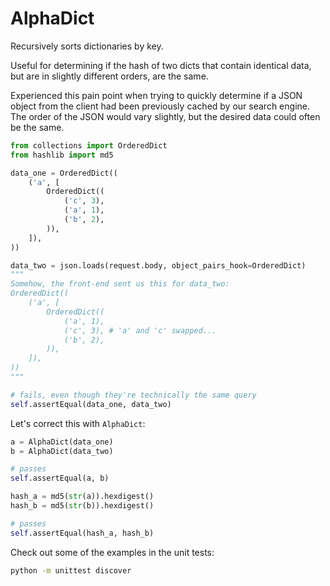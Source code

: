 # AlphaDict

Recursively sorts dictionaries by key. 

Useful for determining if the hash of two dicts that contain identical data,
but are in slightly different orders, are the same.

Experienced this pain point when trying to quickly determine if a JSON object 
from the client had been previously cached by our search engine. 
The order of the JSON would vary slightly, but the desired data could often be the same.

```python
from collections import OrderedDict
from hashlib import md5

data_one = OrderedDict((
    ('a', [
        OrderedDict((
            ('c', 3), 
            ('a', 1), 
            ('b', 2), 
        )), 
    ]), 
))  

data_two = json.loads(request.body, object_pairs_hook=OrderedDict)
"""
Somehow, the front-end sent us this for data_two:
OrderedDict((
    ('a', [
        OrderedDict((
            ('a', 1), 
            ('c', 3), # 'a' and 'c' swapped...
            ('b', 2),
        )), 
    ]), 
))  
"""

# fails, even though they're technically the same query
self.assertEqual(data_one, data_two)
```

Let's correct this with `AlphaDict`:

```python
a = AlphaDict(data_one)
b = AlphaDict(data_two)

# passes
self.assertEqual(a, b)

hash_a = md5(str(a)).hexdigest()
hash_b = md5(str(b)).hexdigest()

# passes
self.assertEqual(hash_a, hash_b)
```

Check out some of the examples in the unit tests:

```bash
python -m unittest discover
```
